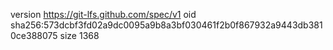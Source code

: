version https://git-lfs.github.com/spec/v1
oid sha256:573dcbf3fd02a9dc0095a9b8a3bf030461f2b0f867932a9443db3810ce388075
size 1368
